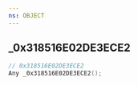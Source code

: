 ```yaml
---
ns: OBJECT
---
```

## _0x318516E02DE3ECE2

```c
// 0x318516E02DE3ECE2
Any _0x318516E02DE3ECE2();
```

